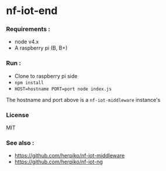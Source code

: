 # nf-iot-end

### Requirements :

- node v4.x
- A raspberry pi (B, B+)

### Run :

- Clone to raspberry pi side
- ``npm install``
- ``HOST=hostname PORT=port node index.js``

The hostname and port above is a ``nf-iot-middleware`` instance's

### License

MIT

### See also :

- https://github.com/herpiko/nf-iot-middleware
- https://github.com/herpiko/nf-iot-ng
